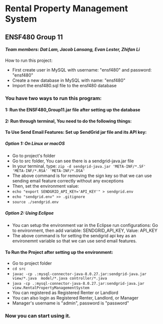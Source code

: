 ﻿# Rental Property Management System
## ENSF480 Group 11
#### ***Team members: Dat Lam, Jacob Lansang, Evan Lester, Zhifan Li***
How to run this project:
* First create user in MySQL with username: "ensf480" and password: "ensf480"
* Create a new database in MySQL with name: "ensf480"
* Import the ensf480.sql file to the ensf480 database
### You have two ways to run this program:
#### 1: Run the ENSF480_Group11.jar file after setting up the database
#### 2: Run through terminal, You need to do the following things:
#### **To Use Send Email Features: Set up SendGrid jar file and its API key:**
##### Option 1: On Linux or macOS
* Go to project's folder
* Go to src folder, You can see there is a sendgrid-java.jar file
* In your terminal, type: ```zip -d sendgrid-java.jar 'META-INF/*.SF' 'META-INF/*.RSA' 'META-INF/*.DSA'```
* The above command is for removing the sign key so that we can use sending email feature correctly without any exceptions
* Then, set the environment value: 
* ```echo "export SENDGRID_API_KEY='API_KEY'" > sendgrid.env```
* ```echo "sendgrid.env" >> .gitignore```
* ```source ./sendgrid.env```

##### Option 2: Using Eclipse 
* You can setup the environment var in the Eclipse run configurations: Go to environment, then add variable: SENDGRID_API_KEY, Value: API_KEY
* The above command is for setting the sendgrid api key as an environemnt variable so that we can use send email features.

#### **To Run the Project after setting up the environment:**
* Go to project folder
* ```cd src```
* ```javac -cp .:mysql-connector-java-8.0.27.jar:sendgrid-java.jar view/*.java  model/*.java controller/*.java```
* ```java -cp .:mysql-connector-java-8.0.27.jar:sendgrid-java.jar view.RentalPropertyManagementSystem```
* You can registered as Registered Renter or Landlord
* You can also login as Registered Renter, Landlord, or Manager
* Manager's username is "admin", password is "password"
### Now you can start using it.
